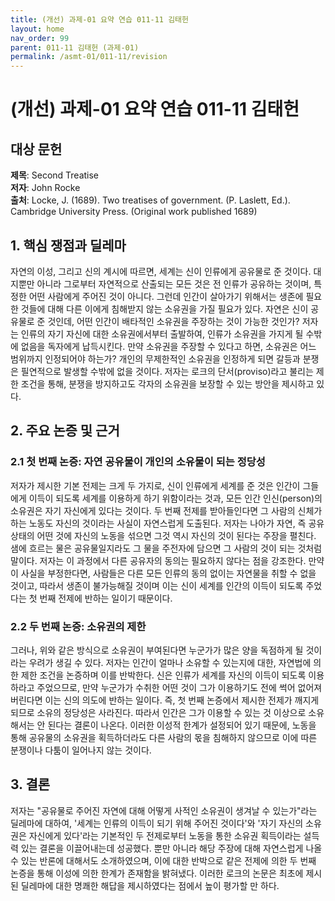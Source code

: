 ```yaml
---
title: (개선) 과제-01 요약 연습 011-11 김태헌
layout: home
nav_order: 99
parent: 011-11 김태헌 (과제-01)
permalink: /asmt-01/011-11/revision
---
```


# (개선) 과제-01 요약 연습 011-11 김태헌 


## 대상 문헌
**제목**: Second Treatise  
**저자**: John Rocke  
**출처**: Locke, J. (1689). Two treatises of government. (P. Laslett, Ed.). Cambridge University Press. (Original work published 1689)  

## 1. 핵심 쟁점과 딜레마  
자연의 이성, 그리고 신의 계시에 따르면, 세계는 신이 인류에게 공유물로 준 것이다. 대지뿐만 아니라 그로부터 자연적으로 산출되는 모든 것은 전 인류가 공유하는 것이며, 특정한 어떤 사람에게 주어진 것이 아니다. 그런데 인간이 살아가기 위해서는 생존에 필요한 것들에 대해 다른 이에게 침해받지 않는 소유권을 가질 필요가 있다. 자연은 신이 공유물로 준 것인데, 어떤 인간이 배타적인 소유권을 주장하는 것이 가능한 것인가? 저자는 인류의 자기 자신에 대한 소유권에서부터 출발하여, 인류가 소유권을 가지게 될 수밖에 없음을 독자에게 납득시킨다. 만약 소유권을 주장할 수 있다고 하면, 소유권은 어느 범위까지 인정되어야 하는가? 개인의 무제한적인 소유권을 인정하게 되면 갈등과 분쟁은 필연적으로 발생할 수밖에 없을 것이다. 저자는 로크의 단서(proviso)라고 불리는 제한 조건을 통해, 분쟁을 방지하고도 각자의 소유권을 보장할 수 있는 방안을 제시하고 있다.

## 2. 주요 논증 및 근거  

### 2.1 첫 번째 논증: 자연 공유물이 개인의 소유물이 되는 정당성  
저자가 제시한 기본 전제는 크게 두 가지로, 신이 인류에게 세계를 준 것은 인간이 그들에게 이득이 되도록 세계를 이용하게 하기 위함이라는 것과, 모든 인간 인신(person)의 소유권은 자기 자신에게 있다는 것이다. 두 번째 전제를 받아들인다면 그 사람의 신체가 하는 노동도 자신의 것이라는 사실이 자연스럽게 도출된다. 저자는 나아가 자연, 즉 공유 상태의 어떤 것에 자신의 노동을 섞으면 그것 역시 자신의 것이 된다는 주장을 펼친다. 샘에 흐르는 물은 공유물일지라도 그 물을 주전자에 담으면 그 사람의 것이 되는 것처럼 말이다. 저자는 이 과정에서 다른 공유자의 동의는 필요하지 않다는 점을 강조한다. 만약 이 사실을 부정한다면, 사람들은 다른 모든 인류의 동의 없이는 자연물을 취할 수 없을 것이고, 따라서 생존이 불가능해질 것이며 이는 신이 세계를 인간의 이득이 되도록 주었다는 첫 번째 전제에 반하는 일이기 때문이다.  

### 2.2 두 번째 논증: 소유권의 제한  
그러나, 위와 같은 방식으로 소유권이 부여된다면 누군가가 많은 양을 독점하게 될 것이라는 우려가 생길 수 있다. 저자는 인간이 얼마나 소유할 수 있는지에 대한, 자연법에 의한 제한 조건을 논증하며 이를 반박한다. 신은 인류가 세계를 자신의 이득이 되도록 이용하라고 주었으므로, 만약 누군가가 수취한 어떤 것이 그가 이용하기도 전에 썩어 없어져버린다면 이는 신의 의도에 반하는 일이다. 즉, 첫 번째 논증에서 제시한 전제가 깨지게 되므로 소유의 정당성은 사라진다. 따라서 인간은 그가 이용할 수 있는 것 이상으로 소유해서는 안 된다는 결론이 나온다. 이러한 이성적 한계가 설정되어 있기 때문에, 노동을 통해 공유물의 소유권을 획득하더라도 다른 사람의 몫을 침해하지 않으므로 이에 따른 분쟁이나 다툼이 일어나지 않는 것이다.

## 3. 결론  
저자는 "공유물로 주어진 자연에 대해 어떻게 사적인 소유권이 생겨날 수 있는가"라는 딜레마에 대하여, '세계는 인류의 이득이 되기 위해 주어진 것이다'와 '자기 자신의 소유권은 자신에게 있다'라는 기본적인 두 전제로부터 노동을 통한 소유권 획득이라는 설득력 있는 결론을 이끌어내는데 성공했다. 뿐만 아니라 해당 주장에 대해 자연스럽게 나올 수 있는 반론에 대해서도 소개하였으며, 이에 대한 반박으로 같은 전제에 의한 두 번째 논증을 통해 이성에 의한 한계가 존재함을 밝혀냈다. 이러한 로크의 논문은 최초에 제시된 딜레마에 대한 명쾌한 해답을 제시하였다는 점에서 높이 평가할 만 하다.